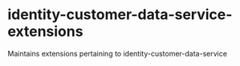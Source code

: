 # identity-customer-data-service-extensions
Maintains extensions pertaining to identity-customer-data-service
